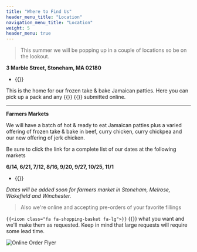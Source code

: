 ```yaml
---
title: "Where to Find Us"
header_menu_title: "Location"
navigation_menu_title: "Location"
weight: 5
header_menu: true
---
```


> This summer we will be popping up in a couple of locations so be on the lookout.

**3 Marble Street, Stoneham, MA 02180**

- {{<extlink text="Food rEvolution" href="https://www.food-rev.com/food-rev-thebizs" icon="fa fa-external-link">}}

 This is the home for our frozen take & bake Jamaican patties. Here you can pick up a pack and any {{<extlink text=" custom orders" href="https://cocobelly-bites.square.site/" >}} {{<icon class="fa fa-shopping-basket fa-small">}} submitted online.

----
**Farmers Markets**

We will have a batch of hot & ready to eat Jamaican patties plus a varied offering of frozen take & bake in beef, curry chicken, curry chickpea and our new offering of jerk chicken.

Be sure to click the link for a complete list of our dates at the following markets

**6/14, 6/21, 7/12, 8/16, 9/20, 9/27, 10/25, 11/1**
- {{<extlink text="Boston Fish & Farm Market" href="https://www.massfarmersmarkets.org/fishandfarmmarket" icon="fa fa-external-link">}}

*Dates will be added soon for farmers market in Stoneham, Melrose, Wakefield and Winchester.*


> Also we're online and accepting pre-orders of your favorite fillings

`{{<icon class="fa fa-shopping-basket fa-lg">}}` {{<extlink text=" Order" href="https://cocobelly-bites.square.site/" >}} what you want and we'll make them as requested. Keep in mind that large requests will require some lead time.

![Online Order Flyer](../images/online-order.jpeg)


